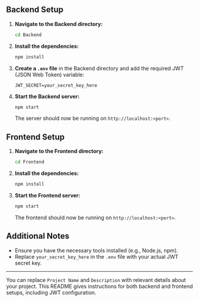 ## Backend Setup

1. **Navigate to the Backend directory:**
   ```bash
   cd Backend
   ```

2. **Install the dependencies:**
   ```bash
   npm install
   ```

3. **Create a `.env` file** in the Backend directory and add the required JWT (JSON Web Token) variable:
   ```
   JWT_SECRET=your_secret_key_here
   ```

4. **Start the Backend server:**
   ```bash
   npm start
   ```

   The server should now be running on `http://localhost:<port>`.

## Frontend Setup

1. **Navigate to the Frontend directory:**
   ```bash
   cd Frontend
   ```

2. **Install the dependencies:**
   ```bash
   npm install
   ```

3. **Start the Frontend server:**
   ```bash
   npm start
   ```

   The frontend should now be running on `http://localhost:<port>`.

## Additional Notes
- Ensure you have the necessary tools installed (e.g., Node.js, npm).
- Replace `your_secret_key_here` in the `.env` file with your actual JWT secret key.

---

You can replace `Project Name` and `Description` with relevant details about your project. This README gives instructions for both backend and frontend setups, including JWT configuration.
